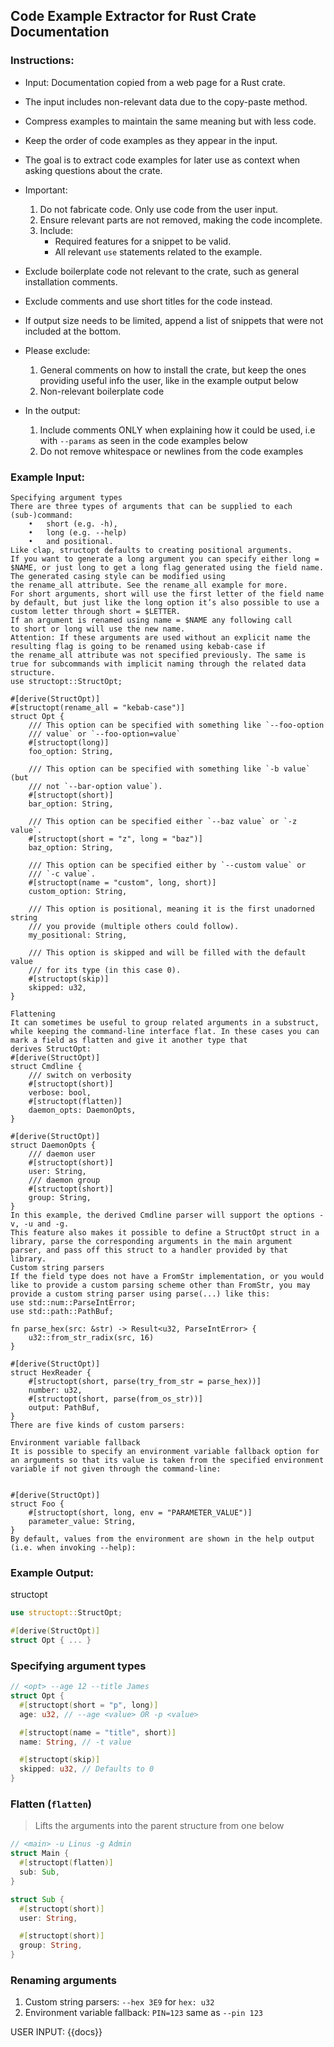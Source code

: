 ## Code Example Extractor for Rust Crate Documentation

### Instructions:

- Input: Documentation copied from a web page for a Rust crate.
- The input includes non-relevant data due to the copy-paste method.
- Compress examples to maintain the same meaning but with less code.
- Keep the order of code examples as they appear in the input.
- The goal is to extract code examples for later use as context when asking questions about the crate.
- Important:
  1. Do not fabricate code. Only use code from the user input.
  2. Ensure relevant parts are not removed, making the code incomplete.
  3. Include:
     - Required features for a snippet to be valid.
     - All relevant `use` statements related to the example.
- Exclude boilerplate code not relevant to the crate, such as general installation comments.
- Exclude comments and use short titles for the code instead.
- If output size needs to be limited, append a list of snippets that were not included at the bottom.

- Please exclude:
  1. General comments on how to install the crate, but keep the ones providing useful info the user, like in the example output below
  2. Non-relevant boilerplate code

- In the output:
  1. Include comments ONLY when explaining how it could be used, i.e with `--params` as seen in the code examples below
  2. Do not remove whitespace or newlines from the code examples

### Example Input:

```
Specifying argument types
There are three types of arguments that can be supplied to each (sub-)command:
	•	short (e.g. -h),
	•	long (e.g. --help)
	•	and positional.
Like clap, structopt defaults to creating positional arguments.
If you want to generate a long argument you can specify either long = $NAME, or just long to get a long flag generated using the field name. The generated casing style can be modified using the rename_all attribute. See the rename_all example for more.
For short arguments, short will use the first letter of the field name by default, but just like the long option it’s also possible to use a custom letter through short = $LETTER.
If an argument is renamed using name = $NAME any following call to short or long will use the new name.
Attention: If these arguments are used without an explicit name the resulting flag is going to be renamed using kebab-case if the rename_all attribute was not specified previously. The same is true for subcommands with implicit naming through the related data structure.
use structopt::StructOpt;

#[derive(StructOpt)]
#[structopt(rename_all = "kebab-case")]
struct Opt {
    /// This option can be specified with something like `--foo-option
    /// value` or `--foo-option=value`
    #[structopt(long)]
    foo_option: String,

    /// This option can be specified with something like `-b value` (but
    /// not `--bar-option value`).
    #[structopt(short)]
    bar_option: String,

    /// This option can be specified either `--baz value` or `-z value`.
    #[structopt(short = "z", long = "baz")]
    baz_option: String,

    /// This option can be specified either by `--custom value` or
    /// `-c value`.
    #[structopt(name = "custom", long, short)]
    custom_option: String,

    /// This option is positional, meaning it is the first unadorned string
    /// you provide (multiple others could follow).
    my_positional: String,

    /// This option is skipped and will be filled with the default value
    /// for its type (in this case 0).
    #[structopt(skip)]
    skipped: u32,
}

Flattening
It can sometimes be useful to group related arguments in a substruct, while keeping the command-line interface flat. In these cases you can mark a field as flatten and give it another type that derives StructOpt:
#[derive(StructOpt)]
struct Cmdline {
    /// switch on verbosity
    #[structopt(short)]
    verbose: bool,
    #[structopt(flatten)]
    daemon_opts: DaemonOpts,
}

#[derive(StructOpt)]
struct DaemonOpts {
    /// daemon user
    #[structopt(short)]
    user: String,
    /// daemon group
    #[structopt(short)]
    group: String,
}
In this example, the derived Cmdline parser will support the options -v, -u and -g.
This feature also makes it possible to define a StructOpt struct in a library, parse the corresponding arguments in the main argument parser, and pass off this struct to a handler provided by that library.
Custom string parsers
If the field type does not have a FromStr implementation, or you would like to provide a custom parsing scheme other than FromStr, you may provide a custom string parser using parse(...) like this:
use std::num::ParseIntError;
use std::path::PathBuf;

fn parse_hex(src: &str) -> Result<u32, ParseIntError> {
    u32::from_str_radix(src, 16)
}

#[derive(StructOpt)]
struct HexReader {
    #[structopt(short, parse(try_from_str = parse_hex))]
    number: u32,
    #[structopt(short, parse(from_os_str))]
    output: PathBuf,
}
There are five kinds of custom parsers:

Environment variable fallback
It is possible to specify an environment variable fallback option for an arguments so that its value is taken from the specified environment variable if not given through the command-line:


#[derive(StructOpt)]
struct Foo {
    #[structopt(short, long, env = "PARAMETER_VALUE")]
    parameter_value: String,
}
By default, values from the environment are shown in the help output (i.e. when invoking --help):
```

### Example Output:

structopt

```rust
use structopt::StructOpt;

#[derive(StructOpt)]
struct Opt { ... }
```

### Specifying argument types

```rust
// <opt> --age 12 --title James
struct Opt {
  #[structopt(short = "p", long)]
  age: u32, // --age <value> OR -p <value>

  #[structopt(name = "title", short)]
  name: String, // -t value

  #[structopt(skip)]
  skipped: u32, // Defaults to 0
}
```

### Flatten (`flatten`)

> Lifts the arguments into the parent structure from one below

```rust
// <main> -u Linus -g Admin
struct Main {
  #[structopt(flatten)]
  sub: Sub,
}

struct Sub {
  #[structopt(short)]
  user: String,

  #[structopt(short)]
  group: String,
}
```

### Renaming arguments

1. Custom string parsers: `--hex 3E9` for `hex: u32`
2. Environment variable fallback: `PIN=123` same as `--pin 123`

USER INPUT: {{docs}}

